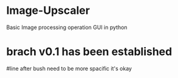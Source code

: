 # Image-Upscaler

Basic Image processing operation GUI in python

# brach v0.1 has been established

#line after bush
need to be more spacific
it's okay
